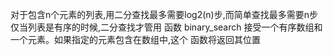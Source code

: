 对于包含n个元素的列表,用二分查找最多需要log2(n)步,而简单查找最多需要n步
仅当列表是有序的时候,二分查找才管用
函数 binary_search 接受一个有序数组和一个元素。如果指定的元素包含在数组中,这个
函数将返回其位置